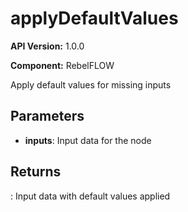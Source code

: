 # applyDefaultValues

**API Version:** 1.0.0

**Component:** RebelFLOW

Apply default values for missing inputs

## Parameters

- **inputs**: Input data for the node

## Returns

: Input data with default values applied


